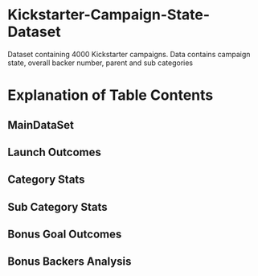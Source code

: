 # Kickstarter-Campaign-State-Dataset
Dataset containing 4000 Kickstarter campaigns. Data contains campaign state, overall backer number, parent and sub categories
# Explanation of Table Contents
## MainDataSet
## Launch Outcomes
## Category Stats
## Sub Category Stats
## Bonus Goal Outcomes
## Bonus Backers Analysis

